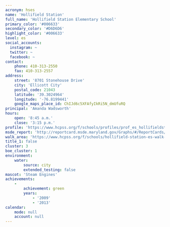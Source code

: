 ```yaml
---
acronym: hses
name: 'Hollifield Station'
full_name: 'Hollifield Station Elementary School'
primary_color: '#006633'
secondary_color: '#D6D6D6'
highlight_color: '#006633'
level: es
social_accounts:
  instagram: ~
  twitter: ~
  facebook: ~
contact:
    phone: 410-313-2550
    fax: 410-313-2557
address:
    street: '8701 Stonehouse Drive'
    city: 'Ellicott City'
    postal_code: 21043
    latitude: '39.3024964'
    longitude: '-76.8199441'
    google_maps_place_id: ChIJd6c5XFAfyIkRi5N_dmUfuRQ
principal: 'Amanda Wadsworth'
hours:
    open: '8:45 a.m.'
    close: '3:15 p.m.'
profile: 'https://www.hcpss.org/f/schools/profiles/prof_es_hollifieldstation.pdf'
msde_report: 'http://reportcard.msde.maryland.gov/Graphs/#/ReportCards/ReportCardSchool/1//1/13/0217/'
walk_area: 'https://www.hcpss.org/f/schools/hollifield-station-es-walk-area.pdf'
title_1: false
cluster: 3
boe_cluster: 1
environment:
    water:
        source: city
        extended_testing: false
mascot: 'Steam Engines'
achievements:
    -
        achievement: green
        years:
            - '2009'
            - '2013'
calendar:
    mode: null
    account: null
---
```

